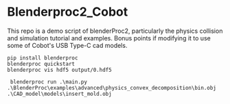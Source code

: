 # Blenderproc2_Cobot
This repo is a demo script of blenderProc2, particularly the physics collision and simulation tutorial and examples. Bonus points if modifying it to use some of Cobot's USB Type-C cad models.

```
pip install blenderproc
blenderproc quickstart
blenderproc vis hdf5 output/0.hdf5
```

```
 blenderproc run .\main.py .\BlenderProc\examples\advanced\physics_convex_decomposition\bin.obj .\CAD_model\models\insert_mold.obj
